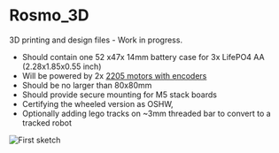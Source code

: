 # Rosmo_3D
3D printing and design files - Work in progress.

*	Should contain one 52 x47x 14mm battery case for 3x LifePO4 AA (2.28x1.85x0.55 inch)
*	Will be powered by 2x [2205 motors with encoders](https://ae01.alicdn.com/kf/H5db205d3acb24197b1f93c58d5f370b9e.jpg)
*	Should be no larger than 80x80mm
*	Should provide secure mounting for M5 stack boards
*	Certifying the wheeled version as OSHW, 
*	Optionally adding  lego tracks on ~3mm threaded bar to convert to a tracked robot

![First sketch](https://github.com/rosmo-robot/Rosmo_3D/blob/main/images/rosmo_colour.jpg?raw=true)

